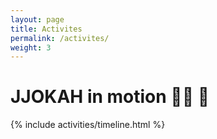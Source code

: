 ```yaml
---
layout: page
title: Activites
permalink: /activites/
weight: 3
---
```


# **JJOKAH** in motion 🏃‍♂️    💨

<div class="row">
{% include activities/timeline.html %}
</div>